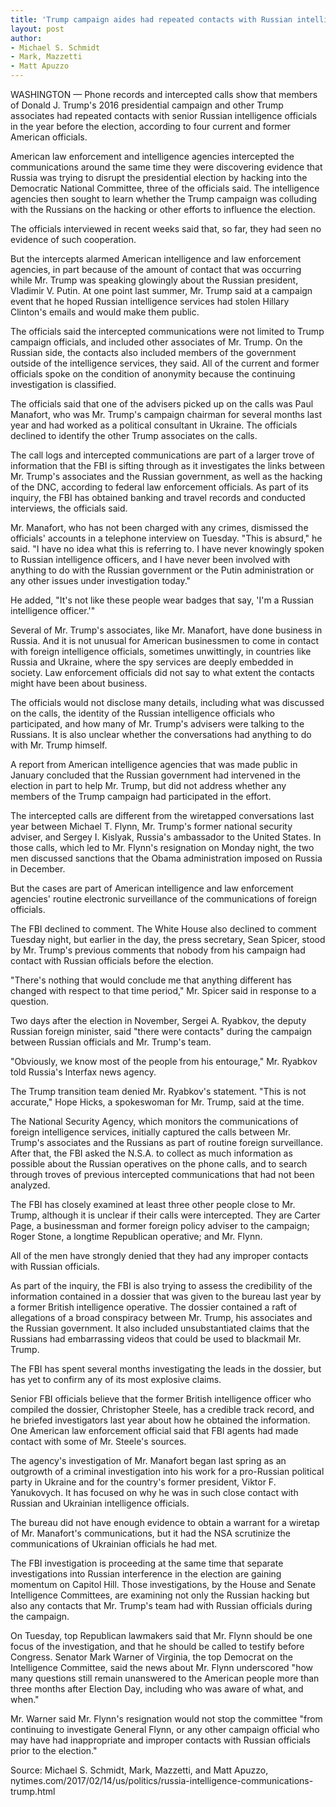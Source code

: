 ```yaml
---
title: 'Trump campaign aides had repeated contacts with Russian intelligence'
layout: post
author:
- Michael S. Schmidt
- Mark, Mazzetti
- Matt Apuzzo
---
```


WASHINGTON — Phone records and intercepted calls show that members of Donald J. Trump's 2016 presidential campaign and other Trump associates had repeated contacts with senior Russian intelligence officials in the year before the election, according to four current and former American officials.

American law enforcement and intelligence agencies intercepted the communications around the same time they were discovering evidence that Russia was trying to disrupt the presidential election by hacking into the Democratic National Committee, three of the officials said. The intelligence agencies then sought to learn whether the Trump campaign was colluding with the Russians on the hacking or other efforts to influence the election.

The officials interviewed in recent weeks said that, so far, they had seen no evidence of such cooperation.

But the intercepts alarmed American intelligence and law enforcement agencies, in part because of the amount of contact that was occurring while Mr. Trump was speaking glowingly about the Russian president, Vladimir V. Putin. At one point last summer, Mr. Trump said at a campaign event that he hoped Russian intelligence services had stolen Hillary Clinton's emails and would make them public.

The officials said the intercepted communications were not limited to Trump campaign officials, and included other associates of Mr. Trump. On the Russian side, the contacts also included members of the government outside of the intelligence services, they said. All of the current and former officials spoke on the condition of anonymity because the continuing investigation is classified.

The officials said that one of the advisers picked up on the calls was Paul Manafort, who was Mr. Trump's campaign chairman for several months last year and had worked as a political consultant in Ukraine. The officials declined to identify the other Trump associates on the calls.

The call logs and intercepted communications are part of a larger trove of information that the FBI is sifting through as it investigates the links between Mr. Trump's associates and the Russian government, as well as the hacking of the DNC, according to federal law enforcement officials. As part of its inquiry, the FBI has obtained banking and travel records and conducted interviews, the officials said.

Mr. Manafort, who has not been charged with any crimes, dismissed the officials' accounts in a telephone interview on Tuesday. "This is absurd," he said. "I have no idea what this is referring to. I have never knowingly spoken to Russian intelligence officers, and I have never been involved with anything to do with the Russian government or the Putin administration or any other issues under investigation today."

He added, "It's not like these people wear badges that say, 'I'm a Russian intelligence officer.'"

Several of Mr. Trump's associates, like Mr. Manafort, have done business in Russia. And it is not unusual for American businessmen to come in contact with foreign intelligence officials, sometimes unwittingly, in countries like Russia and Ukraine, where the spy services are deeply embedded in society. Law enforcement officials did not say to what extent the contacts might have been about business.

The officials would not disclose many details, including what was discussed on the calls, the identity of the Russian intelligence officials who participated, and how many of Mr. Trump's advisers were talking to the Russians. It is also unclear whether the conversations had anything to do with Mr. Trump himself.

A report from American intelligence agencies that was made public in January concluded that the Russian government had intervened in the election in part to help Mr. Trump, but did not address whether any members of the Trump campaign had participated in the effort.

The intercepted calls are different from the wiretapped conversations last year between Michael T. Flynn, Mr. Trump's former national security adviser, and Sergey I. Kislyak, Russia's ambassador to the United States. In those calls, which led to Mr. Flynn's resignation on Monday night, the two men discussed sanctions that the Obama administration imposed on Russia in December.

But the cases are part of American intelligence and law enforcement agencies' routine electronic surveillance of the communications of foreign officials.

The FBI declined to comment. The White House also declined to comment Tuesday night, but earlier in the day, the press secretary, Sean Spicer, stood by Mr. Trump's previous comments that nobody from his campaign had contact with Russian officials before the election.

"There's nothing that would conclude me that anything different has changed with respect to that time period," Mr. Spicer said in response to a question.

Two days after the election in November, Sergei A. Ryabkov, the deputy Russian foreign minister, said "there were contacts" during the campaign between Russian officials and Mr. Trump's team.

"Obviously, we know most of the people from his entourage," Mr. Ryabkov told Russia's Interfax news agency.

The Trump transition team denied Mr. Ryabkov's statement. "This is not accurate," Hope Hicks, a spokeswoman for Mr. Trump, said at the time.

The National Security Agency, which monitors the communications of foreign intelligence services, initially captured the calls between Mr. Trump's associates and the Russians as part of routine foreign surveillance. After that, the FBI asked the N.S.A. to collect as much information as possible about the Russian operatives on the phone calls, and to search through troves of previous intercepted communications that had not been analyzed.

The FBI has closely examined at least three other people close to Mr. Trump, although it is unclear if their calls were intercepted. They are Carter Page, a businessman and former foreign policy adviser to the campaign; Roger Stone, a longtime Republican operative; and Mr. Flynn.

All of the men have strongly denied that they had any improper contacts with Russian officials.

As part of the inquiry, the FBI is also trying to assess the credibility of the information contained in a dossier that was given to the bureau last year by a former British intelligence operative. The dossier contained a raft of allegations of a broad conspiracy between Mr. Trump, his associates and the Russian government. It also included unsubstantiated claims that the Russians had embarrassing videos that could be used to blackmail Mr. Trump.

The FBI has spent several months investigating the leads in the dossier, but has yet to confirm any of its most explosive claims.

Senior FBI officials believe that the former British intelligence officer who compiled the dossier, Christopher Steele, has a credible track record, and he briefed investigators last year about how he obtained the information. One American law enforcement official said that FBI agents had made contact with some of Mr. Steele's sources.

The agency's investigation of Mr. Manafort began last spring as an outgrowth of a criminal investigation into his work for a pro-Russian political party in Ukraine and for the country's former president, Viktor F. Yanukovych. It has focused on why he was in such close contact with Russian and Ukrainian intelligence officials.

The bureau did not have enough evidence to obtain a warrant for a wiretap of Mr. Manafort's communications, but it had the NSA scrutinize the communications of Ukrainian officials he had met.

The FBI investigation is proceeding at the same time that separate investigations into Russian interference in the election are gaining momentum on Capitol Hill. Those investigations, by the House and Senate Intelligence Committees, are examining not only the Russian hacking but also any contacts that Mr. Trump's team had with Russian officials during the campaign.

On Tuesday, top Republican lawmakers said that Mr. Flynn should be one focus of the investigation, and that he should be called to testify before Congress. Senator Mark Warner of Virginia, the top Democrat on the Intelligence Committee, said the news about Mr. Flynn underscored "how many questions still remain unanswered to the American people more than three months after Election Day, including who was aware of what, and when."

Mr. Warner said Mr. Flynn's resignation would not stop the committee "from continuing to investigate General Flynn, or any other campaign official who may have had inappropriate and improper contacts with Russian officials prior to the election."

Source: Michael S. Schmidt, Mark, Mazzetti, and Matt Apuzzo, nytimes.com/2017/02/14/us/politics/russia-intelligence-communications-trump.html
